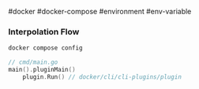 #docker #docker-compose #environment #env-variable

### Interpolation Flow

```bash
docker compose config
```

```go
// cmd/main.go
main().pluginMain()
	plugin.Run() // docker/cli/cli-plugins/plugin
```